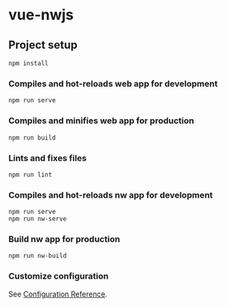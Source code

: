 # vue-nwjs

## Project setup
```
npm install
```

### Compiles and hot-reloads web app for development
```
npm run serve
```

### Compiles and minifies web app for production
```
npm run build
```

### Lints and fixes files
```
npm run lint
```

### Compiles and hot-reloads nw app for development
```
npm run serve
npm run nw-serve
```

### Build nw app for production
```
npm run nw-build
```

### Customize configuration
See [Configuration Reference](https://cli.vuejs.org/config/).
